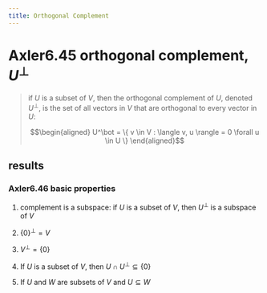 ```yaml
---
title: Orthogonal Complement
---
```


# Axler6.45 orthogonal complement, $U^\bot$

> if $U$ is a subset of $V$, then the orthogonal complement of $U$,
> denoted $U^\bot$, is the set of all vectors in $V$ that are orthogonal
> to every vector in $U$:
>
> $$\begin{aligned}
> U^\bot = \{ v \in V : \langle v, u \rangle = 0 \forall u \in  U \}
> \end{aligned}$$

## results

### Axler6.46 basic properties

1.  complement is a subspace: if $U$ is a subset of $V$, then $U^\bot$
    is a subspace of $V$

2.  $\{0\}^\bot = V$

3.  $V ^\bot = \{0\}$

4.  If $U$ is a subset of $V$, then $U \cap U^\bot\subseteq \{0\}$

5.  If $U$ and $W$ are subsets of $V$ and $U\subseteq W$
